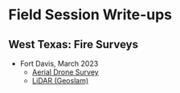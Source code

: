 # Field Session Write-ups

## West Texas: Fire Surveys
- Fort Davis, March 2023
    - [Aerial Drone Survey](fort-davis-march-23/drone.md)
    - [LiDAR (Geoslam)](fort-davis-march-23/lidar.md)